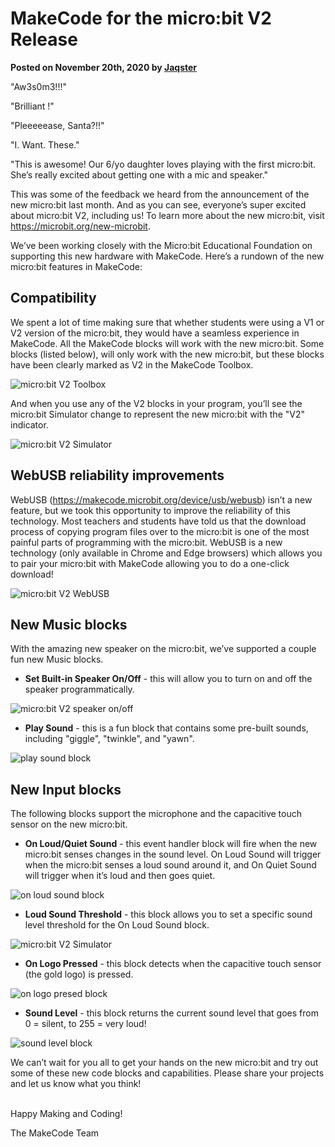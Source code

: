 # MakeCode for the micro:bit V2 Release

**Posted on November 20th, 2020 by [Jaqster](https://github.com/jaqster)**

"Aw3s0m3!!!"

"Brilliant !"

"Pleeeeease, Santa?!!"

"I. Want. These."

"This is awesome! Our 6/yo daughter loves playing with the first micro:bit. She’s really excited about getting one with a mic and speaker."

This was some of the feedback we heard from the announcement of the new micro:bit last month. And as you can see, everyone’s super excited about micro:bit V2, including us! To learn more about the new micro:bit, visit https://microbit.org/new-microbit.

We’ve been working closely with the Micro:bit Educational Foundation on supporting this new hardware with MakeCode. Here’s a rundown of the new micro:bit features in MakeCode:

## Compatibility

We spent a lot of time making sure that whether students were using a V1 or V2 version of the micro:bit, they would have a seamless experience in MakeCode. All the MakeCode blocks will work with the new micro:bit. Some blocks (listed below), will only work with the new micro:bit, but these blocks have been clearly marked as V2 in the MakeCode Toolbox.

![micro:bit V2 Toolbox](/static/blog/microbit/microbit-V2/v2-toolbox.png)

And when you use any of the V2 blocks in your program, you’ll see the micro:bit Simulator change to represent the new micro:bit with the "V2" indicator.

![micro:bit V2 Simulator](/static/blog/microbit/microbit-V2/simulator.png)

## WebUSB reliability improvements

WebUSB (https://makecode.microbit.org/device/usb/webusb) isn’t a new feature, but we took this opportunity to improve the reliability of this technology. Most teachers and students have told us that the download process of copying program files over to the micro:bit is one of the most painful parts of programming with the micro:bit. WebUSB is a new technology (only available in Chrome and Edge browsers) which allows you to pair your micro:bit with MakeCode allowing you to do a one-click download!

![micro:bit V2 WebUSB](/static/blog/microbit/microbit-V2/webusb.gif)

## New Music blocks

With the amazing new speaker on the micro:bit, we’ve supported a couple fun new Music blocks.

* **Set Built-in Speaker On/Off** - this will allow you to turn on and off the speaker programmatically.

![micro:bit V2 speaker on/off](/static/blog/microbit/microbit-V2/speaker-on-off.png)

* **Play Sound** - this is a fun block that contains some pre-built sounds, including "giggle", "twinkle", and "yawn".

![play sound block](/static/blog/microbit/microbit-V2/play-sound.png)

## New Input blocks

The following blocks support the microphone and the capacitive touch sensor on the new micro:bit.

* **On Loud/Quiet Sound** - this event handler block will fire when the new micro:bit senses changes in the sound level. On Loud Sound will trigger when the micro:bit senses a loud sound around it, and On Quiet Sound will trigger when it’s loud and then goes quiet.

![on loud sound block](/static/blog/microbit/microbit-V2/on-loud-sound.png)

* **Loud Sound Threshold** - this block allows you to set a specific sound level threshold for the On Loud Sound block.

![micro:bit V2 Simulator](/static/blog/microbit/microbit-V2/loud-sound-threshold.png)

* **On Logo Pressed** - this block detects when the capacitive touch sensor (the gold logo) is pressed.

![on logo presed block](/static/blog/microbit/microbit-V2/on-logo-pressed.png)

* **Sound Level** - this block returns the current sound level that goes from 0 = silent, to 255 = very loud!

![sound level block](/static/blog/microbit/microbit-V2/sound-level.png)

We can’t wait for you all to get your hands on the new micro:bit and try out some of these new code blocks and capabilities. Please share your projects and let us know what you think!

<br/>
Happy Making and Coding!

The MakeCode Team